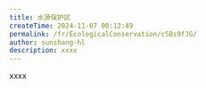 ```yaml
---
title: 水源保护区
createTime: 2024-11-07 00:12:49
permalink: /fr/EcologicalConservation/c5Bs9fJG/
author: sunshang-hl
description: xxxx
---
```


xxxx